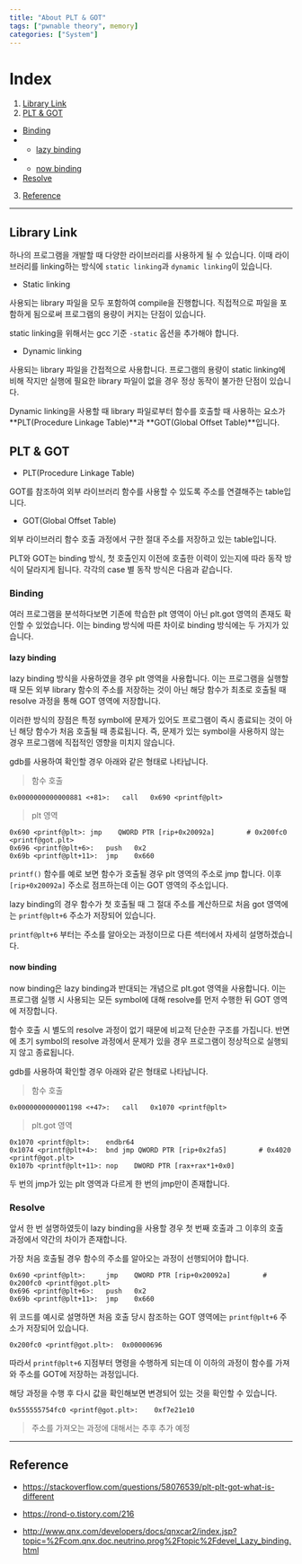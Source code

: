 ```yaml
---
title: "About PLT & GOT"
tags: ["pwnable theory", memory]
categories: ["System"]
---
```


# Index

1. [Library Link](#library-link)
2. [PLT & GOT](#plt-&-got)
 - [Binding](#binding)
 -  - [lazy binding](#lazy-binding)
 -  - [now binding](#now-binding)
 - [Resolve](#resolve)
3. [Reference](#reference)

* * *

## Library Link

하나의 프로그램을 개발할 때 다양한 라이브러리를 사용하게 될 수 있습니다. 이때 라이브러리를 linking하는 방식에 `static linking`과 `dynamic linking`이 있습니다.

- Static linking

사용되는 library 파일을 모두 포함하여 compile을 진행합니다. 직접적으로 파일을 포함하게 됨으로써 프로그램의 용량이 커지는 단점이 있습니다.

static linking을 위해서는 gcc 기준 `-static` 옵션을 추가해야 합니다.

- Dynamic linking

사용되는 library 파일을 간접적으로 사용합니다. 프로그램의 용량이 static linking에 비해 작지만 실행에 필요한 library 파일이 없을 경우 정상 동작이 불가한 단점이 있습니다.

Dynamic linking을 사용할 때 library 파일로부터 함수를 호출할 때 사용하는 요소가 **PLT(Procedure Linkage Table)**과 **GOT(Global Offset Table)**입니다.

## PLT & GOT

- PLT(Procedure Linkage Table)

GOT를 참조하여 외부 라이브러리 함수를 사용할 수 있도록 주소를 연결해주는 table입니다.

- GOT(Global Offset Table)

외부 라이브러리 함수 호출 과정에서 구한 절대 주소를 저장하고 있는 table입니다.

PLT와 GOT는 binding 방식, 첫 호출인지 이전에 호출한 이력이 있는지에 따라 동작 방식이 달라지게 됩니다. 각각의 case 별 동작 방식은 다음과 같습니다.

### Binding

여러 프로그램을 분석하다보면 기존에 학습한 plt 영역이 아닌 plt.got 영역의 존재도 확인할 수 있었습니다. 이는 binding 방식에 따른 차이로 binding 방식에는 두 가지가 있습니다.

#### lazy binding

lazy binding 방식을 사용하였을 경우 plt 영역을 사용합니다. 이는 프로그램을 실행할 때 모든 외부 library 함수의 주소를 저장하는 것이 아닌 해당 함수가 최초로 호출될 때 resolve 과정을 통해 GOT 영역에 저장합니다.

이러한 방식의 장점은 특정 symbol에 문제가 있어도 프로그램이 즉시 종료되는 것이 아닌 해당 함수가 처음 호출될 때 종료됩니다. 즉, 문제가 있는 symbol을 사용하지 않는 경우 프로그램에 직접적인 영향을 미치지 않습니다.

gdb를 사용하여 확인할 경우 아래와 같은 형태로 나타납니다.

> 함수 호출

```
0x0000000000000881 <+81>:	call   0x690 <printf@plt>
```

> plt 영역

```
0x690 <printf@plt>:	jmp    QWORD PTR [rip+0x20092a]        # 0x200fc0 <printf@got.plt>
0x696 <printf@plt+6>:	push   0x2
0x69b <printf@plt+11>:	jmp    0x660
```

`printf()` 함수를 예로 보면 함수가 호출될 경우 plt 영역의 주소로 jmp 합니다. 이후 `[rip+0x20092a]` 주소로 점프하는데 이는 GOT 영역의 주소입니다.

lazy binding의 경우 함수가 첫 호출될 때 그 절대 주소를 계산하므로 처음 got 영역에는 `printf@plt+6` 주소가 저장되어 있습니다.

`printf@plt+6` 부터는 주소를 알아오는 과정이므로 다른 섹터에서 자세히 설명하겠습니다.

<!--
[got.plt란 무엇인가?](#)
-->

#### now binding

now binding은 lazy binding과 반대되는 개념으로 plt.got 영역을 사용합니다. 이는 프로그램 실행 시 사용되는 모든 symbol에 대해 resolve를 먼저 수행한 뒤 GOT 영역에 저장합니다.

함수 호출 시 별도의 resolve 과정이 없기 때문에 비교적 단순한 구조를 가집니다. 반면에 초기 symbol의 resolve 과정에서 문제가 있을 경우 프로그램이 정상적으로 실행되지 않고 종료됩니다.

gdb를 사용하여 확인할 경우 아래와 같은 형태로 나타납니다.

> 함수 호출

```
0x0000000000001198 <+47>:	call   0x1070 <printf@plt>
```

> plt.got 영역

```
0x1070 <printf@plt>:	endbr64 
0x1074 <printf@plt+4>:	bnd jmp QWORD PTR [rip+0x2fa5]        # 0x4020 <printf@got.plt>
0x107b <printf@plt+11>:	nop    DWORD PTR [rax+rax*1+0x0]
```

두 번의 jmp가 있는 plt 영역과 다르게 한 번의 jmp만이 존재합니다.

### Resolve

앞서 한 번 설명하였듯이 lazy binding을 사용할 경우 첫 번째 호출과 그 이후의 호출 과정에서 약간의 차이가 존재합니다.

가장 처음 호출될 경우 함수의 주소를 알아오는 과정이 선행되어야 합니다.

```
0x690 <printf@plt>:     jmp    QWORD PTR [rip+0x20092a]        # 0x200fc0 <printf@got.plt>
0x696 <printf@plt+6>:   push   0x2
0x69b <printf@plt+11>:  jmp    0x660
```

위 코드를 예시로 설명하면 처음 호출 당시 참조하는 GOT 영역에는 `printf@plt+6` 주소가 저장되어 있습니다.

```
0x200fc0 <printf@got.plt>:	0x00000696
```

따라서 `printf@plt+6` 지점부터 명령을 수행하게 되는데 이 이하의 과정이 함수를 가져와 주소를 GOT에 저장하는 과정입니다.

해당 과정을 수행 후 다시 값을 확인해보면 변경되어 있는 것을 확인할 수 있습니다.

```
0x555555754fc0 <printf@got.plt>:	0xf7e21e10
```

> 주소를 가져오는 과정에 대해서는 추후 추가 예정

<!--
lazy binding과 관련하여 분명 gcc의 기본 옵션은 lazy binding이라고 되어있는데(stackoverflow 참조) 이상하게 컴파일을 하면 모두 now binding 형식으로 확인된다..
그나마 https://stackoverflow.com/questions/62527697/why-does-gcc-link-with-z-now-by-default-although-lazy-binding-is-the-default 글에서 새로운 elf 보호기법? 이라는 쪽이 신빙성이 있는 것 같은데
옵션을 통해서 강제로 바꿔보려고 해도 잘 되지 않는다 흠..
-->
* * *

## Reference

- <https://stackoverflow.com/questions/58076539/plt-plt-got-what-is-different>

- <https://rond-o.tistory.com/216>

- <http://www.qnx.com/developers/docs/qnxcar2/index.jsp?topic=%2Fcom.qnx.doc.neutrino.prog%2Ftopic%2Fdevel_Lazy_binding.html>
